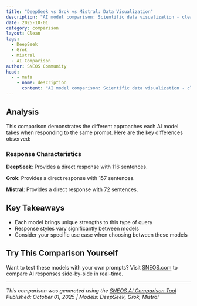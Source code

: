 ```yaml
---
title: "DeepSeek vs Grok vs Mistral: Data Visualization"
description: "AI model comparison: Scientific data visualization - clear, accurate, impactful figures..."
date: 2025-10-01
category: comparison
layout: Clean
tags:
  - DeepSeek
  - Grok
  - Mistral
  - AI Comparison
author: SNEOS Community
head:
  - - meta
    - name: description
      content: "AI model comparison: Scientific data visualization - clear, accurate, impactful figures..."
---
```


<ChatComparison
  title="DeepSeek vs Grok vs Mistral: Data Visualization"
  prompt="Scientific data visualization - clear, accurate, impactful figures"
  :responses='{
    "DeepSeek": "Of course. This is an excellent and crucial topic. Creating clear, accurate, and impactful figures is not just about making data \u0022look pretty\u0022; it\u0027s a fundamental part of the scientific process, essential for exploring data, communicating findings, and persuading your audience.\n\nHere is a comprehensive guide to achieving this, broken down into core principles and practical steps.\n\n---\n\n### The Three Pillars: Clear, Accurate, Impactful\n\nThink of these as the hierarchy of needs for a great scientific figure.\n\n1.  **Clear:** The message is immediately understandable.\n    *   **The viewer should not have to work to decipher what the figure is showing.** This is achieved through simplicity, strong labeling, and intuitive design.\n\n2.  **Accurate:** The figure truthfully represents the data.\n    *   **The visualization must not distort, mislead, or hide the underlying data.** This is non-negotiable. It\u0027s the foundation of scientific integrity.\n\n3.  **Impactful:** The figure is memorable and effectively conveys its significance.\n    *   **It highlights the key finding and makes the reader care.** This is achieved through smart highlighting, thoughtful color use, and a compelling narrative.\n\n---\n\n### A Step-by-Step Framework for Creating Better Figures\n\n#### Step 1: Define Your Single Key Message\nBefore you open any software, ask yourself: **\u0022What is the one thing I want my reader to learn from this figure?\u0022**\nA figure that tries to show five things often ends up showing zero things clearly. Design the entire figure around this single message.\n\n#### Step 2: Choose the Right Plot for Your Data\nMatching the plot type to your data structure and message is critical.\n\n| **Your Goal / Data Type**                                   | **Recommended Plot Type(s)**                                                                 | **Example**                                 |\n| :---------------------------------------------------------- | :------------------------------------------------------------------------------------------- | :------------------------------------------ |\n| **Compare Categories**                                      | Bar plot, Dot plot                                                                           | Gene expression in mutant vs. wild-type.    |\n| **Show Distribution**                                       | Box plot, Violin plot, Histogram, Density plot                                               | Distribution of tumor sizes in a cohort.    |\n| **Show Relationship (2 continuous variables)**              | Scatter plot, Line plot                                                                      | Correlation between protein concentration and activity. |\n| **Show Trends Over Time**                                   | Line plot (often with error bands)                                                           | Plant growth over 12 weeks.                 |\n| **Show Parts of a Whole**                                   | Bar plot (for few categories), Pie chart **(use sparingly, if at all)**                      | Percentage of cell types in a sample.       |\n| **Show Complex/Multivariate Relationships**                 | Heatmap, Pair plot (scatterplot matrix), Principal Component Analysis (PCA) plot             | Gene expression across multiple conditions. |\n\n\u003E **Avoid Pie Charts:** They are notoriously difficult for the human eye to accurately judge proportions. A simple bar or dot plot is almost always clearer.\n\n#### Step 3: Master the Elements of Visual Clarity\nThis is where you refine the plot to be easily readable.\n\n*   **Labels and Text:**\n    *   **Axis Labels:** Always use descriptive labels with units (e.g., \u0022Serum Concentration (\u00B5g/mL)\u0022, not \u0022Concentration\u0022).\n    *   **Legends:** Place them inside the plot area if possible. Make sure the legend is unambiguous.\n    *   **Titles:** A descriptive figure caption is essential, but a brief title within the plot can also help (e.g., \u0022Fig. 1: Model Performance\u0022).\n    *   **Fonts:** Use a clean, sans-serif font (e.g., Arial, Helvetica). **Maintain consistency** in font type and size across all figures in a paper/presentation.\n\n*   **Color:**\n    *   **Use with Purpose:** Don\u0027t use color for decoration. Use it to highlight, group, or represent a variable.\n    *   **Accessibility:** ~8% of men are colorblind. Avoid the red-green combination. Use tools like [ColorBrewer](https://colorbrewer2.org/) to choose colorblind-friendly palettes.\n    *   **Print-Friendly:** Ensure your figures are interpretable in grayscale. Vary line styles (solid, dashed, dotted) and marker shapes in addition to color.\n\n*   **Data Ink Ratio (Tufte\u0027s Principle):**\n    Maximize the ink used to display data and minimize non-data ink. **Remove chart junk.**\n    *   Remove heavy gridlines (use subtle, light grey lines or remove entirely).\n    *   Use a white or transparent background.\n    *   Avoid unnecessary 3D effects, shadows, and gradients.\n\n*   **Scale and Aspect Ratio:**\n    *   **Axis Scales:** Start your y-axis at zero for bar plots comparing magnitudes. For other plots, choose a scale that best reveals the patterns in the data without being misleading.\n    *   **Aspect Ratio:** Choose a ratio that makes trends easy to see. A good rule of thumb for time series is to make the line have an average slope of ~45 degrees.\n\n#### Step 4: Ensure Statistical and Ethical Accuracy\nThis is where you build trust.\n\n*   **Show Your Data:** Whenever possible, show the individual data points (e.g., as dots over a bar or box plot). This conveys the sample size and distribution.\n*   **Show Your Uncertainty:** Always include error bars (with a clear definition in the caption, e.g., \u00B1 s.d. or \u00B1 s.e.m.) or confidence intervals on mean values.\n*   **Avoid \u0022Lie Factors\u0022:** Never manipulate axis scales to exaggerate or minimize an effect. The visual effect should be proportional to the numerical effect in the data.\n*   **Annotations:** Clearly mark statistical significance (e.g., *, **, ***) with the exact p-values or thresholds defined in the caption.\n\n---\n\n### Before-and-After Example\n\nLet\u0027s apply these principles to a common scenario.\n\n**Before: A Common but Flawed Figure**\n*   Default software settings (distracting colors, grey background).\n*   No indication of sample size or distribution.\n*   Poor labels.\n*   Misleading y-axis scale (starting at 15 exaggerates the difference).\n*   No statistical test.\n\n![Unclear and Inaccurate Scientific Figure Example](https://i.imgur.com/1Q3y5xL.png)\n\n**After: Clear, Accurate, and Impactful**\n*   **Clear:** Simple, high-contrast design. Direct labeling instead of a legend.\n*   **Accurate:** Individual data points shown. Y-axis starts at 0. Error bars represent standard deviation.\n*   **Impactful:** The key comparison is immediately obvious. Statistical significance is clearly marked.\n\n![Clear and Accurate Scientific Figure Example](https://i.imgur.com/p7bX7zD.png)\n\n---\n\n### Tools of the Trade\n\n*   **Python:** \u0060Matplotlib\u0060 (foundational), \u0060Seaborn\u0060 (statistical, high-level), \u0060Plotly\u0060 (interactive).\n*   **R:** \u0060ggplot2\u0060 (powerful and elegant grammar of graphics), \u0060lattice\u0060.\n*   **Graphing Software:** \u0060GraphPad Prism\u0060 (excellent for biology/life sciences, very easy for common plots and stats).\n*   **Illustration Software:** \u0060Adobe Illustrator\u0060, \u0060Inkscape\u0060 (free/open-source). **Use these for final polishing, not for primary data plotting.** Always plot data in a statistical/graphing tool first, then adjust labels and layout in an illustrator.\n\n### Final Checklist Before Submission\n\n*   [ ] **Message:** Is the single key message of this figure immediately obvious?\n*   [ ] **Plot Type:** Is this the best plot type for my data and message?\n*   [ ] **Labels:** Are all axes, legends, and annotations clear and complete (with units)?\n*   [ ] **Color:** Is the color scheme accessible (colorblind-friendly) and necessary?\n*   [ ] **Data:** Are individual data points and uncertainty (error bars) shown where appropriate?\n*   [ ] **Accuracy:** Do the visual proportions accurately represent the numerical data?\n*   [ ] **Clutter:** Is all non-data ink (chart junk) removed?\n*   [ ] **Caption:** Does the caption stand alone, explaining what is shown and highlighting the key result?\n\nBy following this framework, you will move from creating figures that are merely \u0022good enough\u0022 to creating figures that are a powerful and trustworthy asset to your scientific storytelling.",
    "Grok": "Creating clear, accurate, and impactful figures for scientific data visualization is a critical skill for communicating research effectively. Whether you\u0027re preparing figures for a publication, presentation, or grant proposal, the goal is to convey complex information in a way that is easy to understand, scientifically precise, and visually engaging. Below are guidelines and best practices for designing such figures, along with tools and examples:\n\n---\n\n### **Key Principles for Scientific Data Visualization**\n1. **Clarity**:\n   - Ensure the figure is easy to interpret at a glance. Avoid clutter and unnecessary details.\n   - Use clear labels for axes, data points, and legends. Font sizes should be legible (e.g., 8-12 pt for publications).\n   - Simplify without distorting the data. Highlight the main message or trend.\n\n2. **Accuracy**:\n   - Represent data honestly, avoiding misleading scales or manipulations (e.g., truncated axes without justification).\n   - Include error bars, confidence intervals, or other indicators of uncertainty when appropriate.\n   - Ensure units and scales are correct and consistent.\n\n3. **Impact**:\n   - Use color, contrast, and design to draw attention to key findings.\n   - Choose a style that aligns with your audience (e.g., professional for journals, engaging for public outreach).\n   - Maintain a balance between aesthetics and function\u2014don\u2019t sacrifice clarity for beauty.\n\n4. **Consistency**:\n   - Use consistent formatting (fonts, colors, line styles) across multiple figures in a single work.\n   - Follow journal or institutional guidelines for figure preparation (e.g., resolution, file format).\n\n5. **Accessibility**:\n   - Use colorblind-friendly palettes (e.g., avoid red-green combinations).\n   - Include alternative text or descriptions for figures in digital formats.\n   - Ensure high contrast between text and background.\n\n---\n\n### **Steps to Create Effective Scientific Figures**\n1. **Define the Purpose**:\n   - What is the key message or hypothesis you want to convey?\n   - Who is the audience (e.g., experts, general public)?\n   - Example: A line graph showing a trend over time might emphasize correlation, while a bar graph might compare discrete categories.\n\n2. **Choose the Right Type of Visualization**:\n   - **Line Graphs**: Show trends or continuous data (e.g., time series).\n   - **Bar/Column Graphs**: Compare discrete categories or groups.\n   - **Scatter Plots**: Display relationships or correlations between two variables.\n   - **Box Plots**: Summarize data distributions and variability.\n   - **Heatmaps**: Represent data density or intensity (e.g., gene expression).\n   - **Pie Charts**: Use sparingly for simple proportion data (often overused and less effective).\n   - **Schematic Diagrams**: Illustrate concepts, workflows, or mechanisms.\n   - **3D Visuals**: Use only when necessary (e.g., structural biology); 2D is often clearer.\n\n3. **Organize and Clean Data**:\n   - Remove outliers or artifacts only if scientifically justified, and document the process.\n   - Normalize or transform data if needed, but explain the methodology.\n   - Use software like Excel, Python (Pandas), or R for data preprocessing.\n\n4. **Design the Figure**:\n   - **Axes and Labels**: Clearly label axes with units. Use linear or logarithmic scales as appropriate.\n   - **Legends**: Place legends in a non-obstructing position, or use direct labeling if possible.\n   - **Colors**: Use distinct, meaningful colors. Tools like ColorBrewer can help select palettes.\n   - **Annotations**: Add annotations (e.g., arrows, text) to highlight key points, but avoid overuse.\n   - **Resolution**: Ensure high resolution (e.g., 300 DPI for publications) to prevent pixelation.\n\n5. **Iterate and Get Feedback**:\n   - Test the figure with colleagues or peers to ensure it communicates the intended message.\n   - Revise based on feedback to improve clarity or impact.\n\n---\n\n### **Tools for Creating Scientific Figures**\n1. **General Software**:\n   - **Adobe Illustrator**: Industry standard for creating and refining vector-based figures for publication.\n   - **Inkscape**: Free, open-source alternative to Illustrator for vector graphics.\n   - **PowerPoint**: Useful for quick schematics or early drafts (but not ideal for final figures).\n\n2. **Data Visualization Libraries**:\n   - **Python**: Libraries like Matplotlib, Seaborn, and Plotly are powerful for creating customizable, publication-quality plots.\n   - **R**: Packages like ggplot2 are widely used for statistical graphics with a high degree of customization.\n   - **MATLAB**: Useful for engineering and physics visualizations with built-in functions for complex data.\n\n3. **Specialized Tools**:\n   - **GraphPad Prism**: Popular in life sciences for creating graphs and statistical analyses.\n   - **Origin**: Used for advanced plotting and data analysis in physical sciences.\n   - **Tableau**: For interactive visualizations, though less common in academic publishing.\n   - **BioRender**: Excellent for creating biological schematics and illustrations (requires subscription for full features).\n\n4. **3D Visualization**:\n   - **PyMOL** or **Chimera**: For molecular structures in structural biology.\n   - **Blender**: Advanced 3D modeling, sometimes used for custom scientific animations.\n\n---\n\n### **Best Practices for Specific Figure Types**\n1. **Graphs and Charts**:\n   - Avoid 3D effects unless they add scientific value (they often distort perception).\n   - Use gridlines sparingly to avoid clutter.\n   - Example: In a bar graph comparing protein expression across conditions, use error bars to show variability and label each bar directly instead of using a separate legend.\n\n2. **Heatmaps**:\n   - Use a clear color gradient (e.g., blue to red) with a visible scale bar.\n   - Cluster related data to highlight patterns.\n   - Example: A heatmap of gene expression should include dendrograms to show hierarchical clustering.\n\n3. **Schematics and Diagrams**:\n   - Use consistent line weights and arrow styles to indicate flow or interaction.\n   - Label components directly rather than using a separate key if possible.\n   - Example: A schematic of a signaling pathway should use color to distinguish activation vs. inhibition.\n\n4. **Microscopy or Imaging Data**:\n   - Include scale bars and calibration information.\n   - Avoid over-manipulating images (e.g., adjusting brightness/contrast); document any changes.\n   - Example: In fluorescence microscopy, overlay channels clearly and provide a merged image alongside individual channels.\n\n---\n\n### **Common Pitfalls to Avoid**\n- **Overloading Information**: Too many data points, labels, or colors can confuse readers. Simplify where possible.\n- **Misleading Scales**: Avoid truncated axes or non-linear scales without clear justification.\n- **Poor Color Choices**: Avoid colors that blend together or are inaccessible to colorblind individuals.\n- **Low Resolution**: Blurry or pixelated images diminish credibility in publications.\n- **Ignoring Guidelines**: Journals often have specific requirements for figure dimensions, file types (e.g., TIFF, EPS), and labeling.\n\n---\n\n### **Resources and Inspiration**\n- **Books**:\n  - \u0022The Visual Display of Quantitative Information\u0022 by Edward Tufte \u2013 A classic on data visualization principles.\n  - \u0022 Storytelling with Data\u0022 by Cole Nussbaumer Knaflic \u2013 Focuses on effective communication through visuals.\n- **Websites**:\n  - **ColorBrewer (colorbrewer2.org)**: For selecting colorblind-friendly palettes.\n  - **Datawrapper (datawrapper.de)**: Easy-to-use tool for creating charts and maps.\n- **Journals**: Review figures in high-impact journals like *Nature*, *Science*, or discipline-specific publications to understand current standards.\n- **Tutorials**: Look for online courses or tutorials on platforms like Coursera, Udemy, or YouTube for software-specific training (e.g., ggplot2, Matplotlib).\n\n---\n\n### **Example Workflow (Using Python and Adobe Illustrator)**\n1. **Data Analysis and Initial Plot (Python)**:\n   - Use Pandas to clean and process data.\n   - Create a plot with Matplotlib or Seaborn, customizing axes, colors, and labels.\n   - Export as a high-resolution PNG or SVG.\n\n   \u0060\u0060\u0060python\n   import matplotlib.pyplot as plt\n   import seaborn as sns\n\n   # Example data\n   x = [1, 2, 3, 4]\n   y = [2, 4, 6, 8]\n   errors = [0.5, 0.3, 0.4, 0.2]\n\n   # Create plot\n   plt.errorbar(x, y, yerr=errors, fmt=\u0027o-\u0027, color=\u0027blue\u0027, capsize=5)\n   plt.xlabel(\u0027Time (s)\u0027)\n   plt.ylabel(\u0027Response (AU)\u0027)\n   plt.title(\u0027Response Over Time\u0027)\n   plt.grid(False)\n   plt.savefig(\u0027figure.png\u0027, dpi=300, bbox_inches=\u0027tight\u0027)\n   \u0060\u0060\u0060\n\n2. **Refinement (Adobe Illustrator)**:\n   - Import the plot into Illustrator.\n   - Adjust fonts, line weights, and colors to match publication guidelines.\n   - Add annotations or combine multiple panels into a single figure.\n   - Export as TIFF or EPS for submission.\n\n---\n\n### **Final Tips for Impact**\n- **Tell a Story**: Design your figure to guide the viewer through the data, from the problem to the key finding.\n- **Practice Restraint**: Less is often more\u2014focus on the data rather than decorative elements.\n- **Know Your Audience**: Tailor the complexity and style to the intended readers (e.g., simpler for a broad audience, detailed for experts).\n\nBy combining scientific rigor with thoughtful design, your figures can effectively communicate your research and leave a lasting impression. If you have a specific figure or dataset you\u0027d like help with, feel free to share details, and I can provide tailored guidance!",
    "Mistral": "Creating clear, accurate, and impactful figures for scientific data visualization is crucial for effectively communicating your findings. Here are some key principles and steps to help you achieve this:\n\n### Principles of Effective Data Visualization\n\n1. **Clarity**:\n   - **Simplicity**: Avoid clutter. Use minimal elements to convey your message.\n   - **Labels and Legends**: Ensure all axes, legends, and labels are clearly marked and easy to read.\n   - **Consistency**: Use consistent colors, symbols, and styles throughout your visualizations.\n\n2. **Accuracy**:\n   - **Data Integrity**: Ensure that the data is accurately represented without distortion.\n   - **Scales and Units**: Use appropriate scales and units that are relevant to your data.\n   - **Error Bars**: Include error bars or confidence intervals where applicable to show variability.\n\n3. **Impact**:\n   - **Highlight Key Points**: Use visual cues like color, size, or annotations to highlight important data points.\n   - **Storytelling**: Arrange your figures in a logical sequence that tells a story.\n   - **Interactivity**: If possible, use interactive elements to allow viewers to explore the data.\n\n### Steps to Create Effective Figures\n\n1. **Choose the Right Chart Type**:\n   - **Bar Charts**: For categorical data.\n   - **Line Charts**: For time series data.\n   - **Scatter Plots**: For showing relationships between two variables.\n   - **Heatmaps**: For showing density or intensity.\n   - **Histograms**: For showing distributions.\n   - **Box Plots**: For showing distributions and outliers.\n\n2. **Design the Figure**:\n   - **Layout**: Arrange elements logically. Use grids or panels if necessary.\n   - **Color Scheme**: Use a color scheme that is accessible and visually appealing. Avoid using too many colors.\n   - **Fonts**: Use clear, readable fonts. Avoid overly decorative fonts.\n\n3. **Annotate and Label**:\n   - **Titles and Subtitles**: Provide clear, descriptive titles and subtitles.\n   - **Axis Labels**: Clearly label axes with units.\n   - **Legends**: Use legends to explain symbols and colors.\n   - **Annotations**: Add annotations to highlight key points or trends.\n\n4. **Review and Refine**:\n   - **Peer Review**: Get feedback from colleagues or peers.\n   - **Iterate**: Make revisions based on feedback and your own review.\n   - **Proofread**: Check for any errors in labels, legends, or data representation.\n\n### Tools for Data Visualization\n\n1. **Software**:\n   - **Matplotlib/Seaborn**: For Python users, these libraries offer extensive customization.\n   - **ggplot2**: For R users, a powerful and flexible plotting system.\n   - **Tableau**: For creating interactive and shareable dashboards.\n   - **Excel**: For basic charting and data analysis.\n   - **Power BI**: For creating interactive reports and dashboards.\n\n2. **Online Tools**:\n   - **Plotly**: For creating interactive plots.\n   - **Google Data Studio**: For creating interactive dashboards and reports.\n   - **D3.js**: For creating custom, interactive visualizations using JavaScript.\n\n### Examples of Effective Figures\n\n1. **Bar Chart**:\n   - Use for comparing quantities across different categories.\n   - Example: Comparing the average test scores of different classes.\n\n2. **Line Chart**:\n   - Use for showing trends over time.\n   - Example: Tracking the daily temperature over a month.\n\n3. **Scatter Plot**:\n   - Use for showing the relationship between two variables.\n   - Example: Plotting the relationship between height and weight of individuals.\n\n4. **Heatmap**:\n   - Use for showing density or intensity of data.\n   - Example: Visualizing gene expression levels across different conditions.\n\n5. **Box Plot**:\n   - Use for showing the distribution of data and identifying outliers.\n   - Example: Comparing the distribution of exam scores across different subjects.\n\n### Best Practices\n\n1. **Avoid Chart Junk**:\n   - Remove unnecessary elements that do not add value to the visualization.\n\n2. **Use Consistent Styles**:\n   - Maintain a consistent style across all figures in a report or presentation.\n\n3. **Provide Context**:\n   - Include contextual information to help viewers understand the data.\n\n4. **Make It Accessible**:\n   - Ensure that your visualizations are accessible to viewers with visual impairments by using colorblind-friendly palettes and providing text descriptions.\n\nBy following these principles and steps, you can create clear, accurate, and impactful figures that effectively communicate your scientific findings."
  }'
  published-date="12:10"
/>

## Analysis

This comparison demonstrates the different approaches each AI model takes when responding to the same prompt. Here are the key differences observed:

### Response Characteristics

**DeepSeek**: Provides a direct response with 116 sentences. 

**Grok**: Provides a direct response with 157 sentences. 

**Mistral**: Provides a direct response with 72 sentences. 

## Key Takeaways

- Each model brings unique strengths to this type of query
- Response styles vary significantly between models
- Consider your specific use case when choosing between these models

## Try This Comparison Yourself

Want to test these models with your own prompts? Visit [SNEOS.com](https://sneos.com) to compare AI responses side-by-side in real-time.

---

*This comparison was generated using the [SNEOS AI Comparison Tool](https://sneos.com)*
*Published: October 01, 2025 | Models: DeepSeek, Grok, Mistral*
